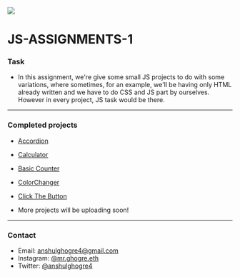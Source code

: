 ![](https://img.shields.io/badge/JS-Assignment--1-orange)

# JS-ASSIGNMENTS-1

### Task

- In this assignment, we're give some small JS projects to do with some variations, where sometimes, for an example, we'll be having only HTML already written and we have to do CSS and JS part by ourselves. However in every project, JS task would be there.

---

### Completed projects

- [Accordion](https://js-assignments-1-accordion.vercel.app/)
- [Calculator](https://js-assignments-1-project-2-calculator.vercel.app/)
- [Basic Counter](https://js-assigmnet-1-project-3-basicounter.netlify.app/)

- [ColorChanger](https://js-assig-1-project-4-color-changer.netlify.app/)

- [Click The Button](https://js-assig-1-project-5-click-the-button.netlify.app/)
- More projects will be uploading soon!

---

### Contact

- Email: anshulghogre4@gmail.com
- Instagram: [@mr.ghogre.eth](https://www.instagram.com/mr.ghogre.eth/)
- Twitter: [@anshulghogre4](https://twitter.com/anshulghogre4)
